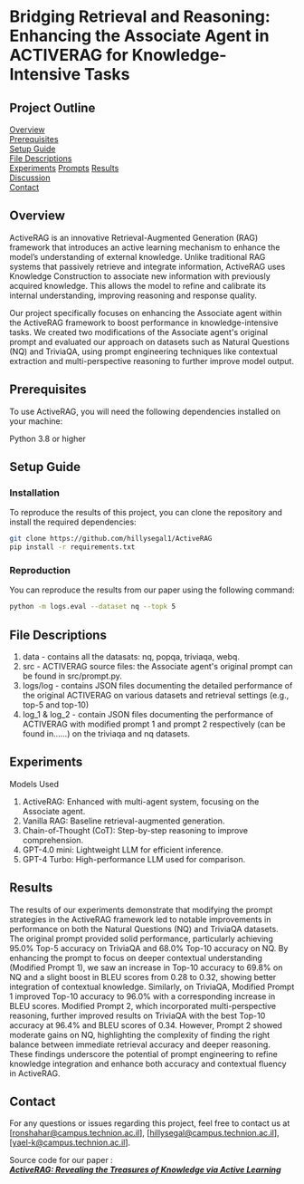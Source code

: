 # Bridging Retrieval and Reasoning: Enhancing the Associate Agent in ACTIVERAG for Knowledge-Intensive Tasks

## Project Outline
 [Overview](#overview)                             
 [Prerequisites](#prerequisites)                          
 [Setup Guide](#setup-guide)                      
 [File Descriptions](#file-descriptions)                         
 [Experiments](#experiments)
 [Prompts](#prompts)
 [Results](#results)                                    
 [Discussion](#discussion)                                      
 [Contact](#contact)

## Overview

ActiveRAG is an innovative Retrieval-Augmented Generation (RAG) framework that introduces an active learning mechanism to enhance the model’s understanding of external knowledge. Unlike traditional RAG systems that passively retrieve and integrate information, ActiveRAG uses Knowledge Construction to associate new information with previously acquired knowledge. This allows the model to refine and calibrate its internal understanding, improving reasoning and response quality.

Our project specifically focuses on enhancing the Associate agent within the ActiveRAG framework to boost performance in knowledge-intensive tasks. We created two modifications of the Associate agent's original prompt  and evaluated our approach on datasets such as Natural Questions (NQ) and TriviaQA, using prompt engineering techniques like contextual extraction and multi-perspective reasoning to further improve model output.

## Prerequisites
To use ActiveRAG, you will need the following dependencies installed on your machine:

Python 3.8 or higher

## Setup Guide
### Installation
To reproduce the results of this project, you can clone the repository and install the required dependencies:

```bash
git clone https://github.com/hillysegal1/ActiveRAG
pip install -r requirements.txt
```

### Reproduction
You can reproduce the results from our paper using the following command:
```bash
python -m logs.eval --dataset nq --topk 5
```

## File Descriptions

1. data - contains all the datasats: nq, popqa, triviaqa, webq.
2. src - ACTIVERAG source files: the Associate agent's original prompt can be found in src/prompt.py.
3. logs/log - contains JSON files documenting the detailed performance of the original ACTIVERAG on various datasets and retrieval settings (e.g., top-5 and top-10)
4. log_1 & log_2 - contain JSON files documenting the performance of ACTIVERAG with modified prompt 1 and prompt 2 respectively (can be found in......) on the triviaqa and nq datasets.

## Experiments
Models Used
1. ActiveRAG: Enhanced with multi-agent system, focusing on the Associate agent.
2. Vanilla RAG: Baseline retrieval-augmented generation.
3. Chain-of-Thought (CoT): Step-by-step reasoning to improve comprehension.
4. GPT-4.0 mini: Lightweight LLM for efficient inference.
5. GPT-4 Turbo: High-performance LLM used for comparison.

## Results
The results of our experiments demonstrate that modifying the prompt strategies in the ActiveRAG framework led to notable improvements in performance on both the Natural Questions (NQ) and TriviaQA datasets. The original prompt provided solid performance, particularly achieving 95.0% Top-5 accuracy on TriviaQA and 68.0% Top-10 accuracy on NQ. By enhancing the prompt to focus on deeper contextual understanding (Modified Prompt 1), we saw an increase in Top-10 accuracy to 69.8% on NQ and a slight boost in BLEU scores from 0.28 to 0.32, showing better integration of contextual knowledge. Similarly, on TriviaQA, Modified Prompt 1 improved Top-10 accuracy to 96.0% with a corresponding increase in BLEU scores. Modified Prompt 2, which incorporated multi-perspective reasoning, further improved results on TriviaQA with the best Top-10 accuracy at 96.4% and BLEU scores of 0.34. However, Prompt 2 showed moderate gains on NQ, highlighting the complexity of finding the right balance between immediate retrieval accuracy and deeper reasoning. These findings underscore the potential of prompt engineering to refine knowledge integration and enhance both accuracy and contextual fluency in ActiveRAG.

## Contact
For any questions or issues regarding this project, feel free to contact us at [ronshahar@campus.technion.ac.il], [hillysegal@campus.technion.ac.il], [yael-k@campus.technion.ac.il].

Source code for our paper :  
***[ActiveRAG: Revealing the Treasures of Knowledge via Active Learning](https://arxiv.org/abs/2402.13547)***
